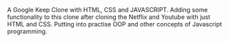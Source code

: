 A Google Keep Clone with HTML, CSS and JAVASCRIPT.
Adding some functionality to this clone after cloning the Netflix and Youtube with just HTML and CSS.
Putting into practise OOP and other concepts of Javascript programming.
